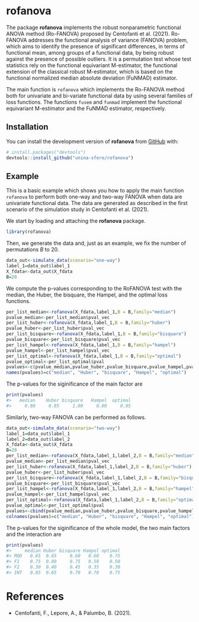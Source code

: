 
<!-- README.md is generated from README.Rmd. Please edit that file -->

# rofanova

<!-- badges: start -->
<!-- badges: end -->

The package **rofanova** implements the robust nonparametric functional
ANOVA method (Ro-FANOVA) proposed by Centofanti et al. (2021). Ro-FANOVA
addresses the functional analysis of variance (FANOVA) problem, which
aims to identify the presence of significant differences, in terms of
functional mean, among groups of a functional data, by being robust
against the presence of possible outliers. It is a permutation test
whose test statistics rely on the functional equivariant M-estimator,
the functional extension of the classical robust M-estimator, which is
based on the functional normalized median absolute deviation (FuNMAD)
estimator.

The main function is `rofanova` which implements the Ro-FANOVA method
both for univariate and bi-variate functional data by using several
families of loss functions. The functions `fusem` and `funmad` implement
the functional equivariant M-estimator and the FuNMAD estimator,
respectively.

## Installation

You can install the development version of **rofanova** from
[GitHub](https://github.com/) with:

``` r
# install.packages("devtools")
devtools::install_github("unina-sfere/rofanova")
```

<!-- You can install the released version of rofanova from [CRAN](https://CRAN.R-project.org) with: -->
<!-- ``` r -->
<!-- install.packages("rofanova") -->
<!-- ``` -->
<!-- And the development version from [GitHub](https://github.com/) with: -->
<!-- ``` r -->
<!-- # install.packages("devtools") -->
<!-- devtools::install_github("unina-sfere/rofanova") -->
<!-- ``` -->

## Example

This is a basic example which shows you how to apply the main function
`rofanova` to perform both one-way and two-way FANOVA when data are
univariate functional data. The data are generated as described in the
first scenario of the simulation study in Centofanti et al. (2021).

We start by loading and attaching the **rofanova** package.

``` r
library(rofanova)
```

Then, we generate the data and, just as an example, we fix the number of
permutations *B* to 20.

``` r
data_out<-simulate_data(scenario="one-way")
label_1=data_out$label_1
X_fdata<-data_out$X_fdata
B=20
```

We compute the p-values corresponding to the RoFANOVA test with the
median, the Huber, the bisquare, the Hampel, and the optimal loss
functions.

``` r
per_list_median<-rofanova(X_fdata,label_1,B = B,family="median")
pvalue_median<-per_list_median$pval_vec
per_list_huber<-rofanova(X_fdata,label_1,B = B,family="huber")
pvalue_huber<-per_list_huber$pval_vec
per_list_bisquare<-rofanova(X_fdata,label_1,B = B,family="bisquare")
pvalue_bisquare<-per_list_bisquare$pval_vec
per_list_hampel<-rofanova(X_fdata,label_1,B = B,family="hampel")
pvalue_hampel<-per_list_hampel$pval_vec
per_list_optimal<-rofanova(X_fdata,label_1,B = B,family="optimal")
pvalue_optimal<-per_list_optimal$pval
pvalues<-c(pvalue_median,pvalue_huber,pvalue_bisquare,pvalue_hampel,pvalue_optimal)
names(pvalues)=c("median", "Huber", "bisquare", "Hampel", "optimal")
```

The p-values for the siginificance of the main factor are

``` r
print(pvalues)
#>   median    Huber bisquare   Hampel  optimal 
#>     0.80     0.85     1.00     0.80     0.95
```

Similarly, two-way FANOVA can be performed as follows.

``` r
data_out<-simulate_data(scenario="two-way")
label_1=data_out$label_1
label_2=data_out$label_2
X_fdata<-data_out$X_fdata
B=20
per_list_median<-rofanova(X_fdata,label_1,label_2,B = B,family="median")
pvalue_median<-per_list_median$pval_vec
per_list_huber<-rofanova(X_fdata,label_1,label_2,B = B,family="huber")
pvalue_huber<-per_list_huber$pval_vec
per_list_bisquare<-rofanova(X_fdata,label_1,label_2,B = B,family="bisquare")
pvalue_bisquare<-per_list_bisquare$pval_vec
per_list_hampel<-rofanova(X_fdata,label_1,label_2,B = B,family="hampel")
pvalue_hampel<-per_list_hampel$pval_vec
per_list_optimal<-rofanova(X_fdata,label_1,label_2,B = B,family="optimal")
pvalue_optimal<-per_list_optimal$pval
pvalues<-cbind(pvalue_median,pvalue_huber,pvalue_bisquare,pvalue_hampel,pvalue_optimal)
colnames(pvalues)=c("median", "Huber", "bisquare", "Hampel", "optimal") 
```

The p-values for the siginificance of the whole model, the two main
factors and the interaction are

``` r
print(pvalues)
#>     median Huber bisquare Hampel optimal
#> MOD   0.65  0.65     0.60   0.60    0.75
#> F1    0.75  0.80     0.75   0.50    0.50
#> F2    0.30  0.40     0.45   0.35    0.30
#> INT   0.85  0.65     0.70   0.70    0.75
```

# References

-   Centofanti, F., Lepore, A., & Palumbo, B. (2021).
    <!-- Sparse and Smooth Functional Data Clustering. -->
    <!-- *arXiv preprint arXiv:2103.15224*. -->
